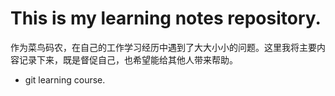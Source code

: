 # This is my learning notes repository.
作为菜鸟码农，在自己的工作学习经历中遇到了大大小小的问题。这里我将主要内容记录下来，既是督促自己，也希望能给其他人带来帮助。
- git learning course.

